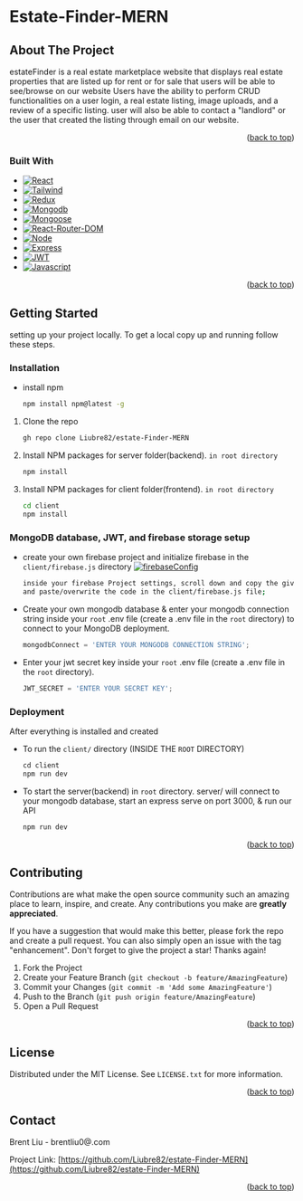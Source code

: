 # Estate-Finder-MERN


<!-- ABOUT THE PROJECT -->
## About The Project
estateFinder is a real estate marketplace website that displays real estate properties that are listed up for rent or for sale that 
users will be able to see/browse on our website
Users have the ability to perform CRUD functionalities on a user login, a real estate listing, image uploads, 
and a review of a specific listing. user will also be able to contact a "landlord" or the user that created the listing through email on our website.


<p align="right">(<a href="#readme-top">back to top</a>)</p>



### Built With

* [![React][React.js]][React-url]
* [![Tailwind][Tailwind.com]][Tailwind-url]
* [![Redux][Redux.com]][Redux-url]
* [![Mongodb][Mongodb.com]][Mongodb-url]
* [![Mongoose][Mongoose.js]][Mongoose-url]
* [![React-Router-DOM][React-Router-DOM]][React-Router-DOM-url]
* [![Node][Node.js]][Node-url]
* [![Express][Express.js]][Express-url]
* [![JWT][JWT.io]][JWT-url]
* [![Javascript][Javascript.com]][Javascript-url]

<p align="right">(<a href="#readme-top">back to top</a>)</p>



<!-- GETTING STARTED -->
## Getting Started

setting up your project locally. To get a local copy up and running follow these steps.

### Installation

* install npm
  ```sh
  npm install npm@latest -g
  ```

1. Clone the repo
   ```sh
   gh repo clone Liubre82/estate-Finder-MERN
   ```
   
2. Install NPM packages for server folder(backend). `in root directory`
   ```sh
   npm install
   ```
   
3. Install NPM packages for client folder(frontend). `in root directory`
   ```sh
   cd client
   npm install
   ```


### MongoDB database, JWT, and firebase storage setup

* create your own firebase project and initialize firebase in the `client/firebase.js` directory
  [![firebaseConfig][firebase-config-img]][firebase-config-img-url]
  ```sh
  inside your firebase Project settings, scroll down and copy the given firebase initializer code
  and paste/overwrite the code in the client/firebase.js file;
   ```

   
* Create your own mongodb database & enter your mongodb connection string inside your `root` .env file (create a .env file in the `root` directory)
  to connect to your MongoDB deployment.
   ```js
   mongodbConnect = 'ENTER YOUR MONGODB CONNECTION STRING';
   ```
   
* Enter your jwt secret key inside your `root` .env file (create a .env file in the `root` directory).
   ```js
   JWT_SECRET = 'ENTER YOUR SECRET KEY';
   ```


### Deployment

After everything is installed and created
   
* To run the `client/` directory (INSIDE THE `ROOT` DIRECTORY)
   ```js
   cd client
   npm run dev
   ```
   
* To start the server(backend)  in `root` directory. server/ will connect to your mongodb database, start an express serve on port 3000, & run our API
   ```js
   npm run dev
   ```



<p align="right">(<a href="#readme-top">back to top</a>)</p>




<!-- CONTRIBUTING -->
## Contributing

Contributions are what make the open source community such an amazing place to learn, inspire, and create. Any contributions you make are **greatly appreciated**.

If you have a suggestion that would make this better, please fork the repo and create a pull request. You can also simply open an issue with the tag "enhancement".
Don't forget to give the project a star! Thanks again!

1. Fork the Project
2. Create your Feature Branch (`git checkout -b feature/AmazingFeature`)
3. Commit your Changes (`git commit -m 'Add some AmazingFeature'`)
4. Push to the Branch (`git push origin feature/AmazingFeature`)
5. Open a Pull Request

<p align="right">(<a href="#readme-top">back to top</a>)</p>



<!-- LICENSE -->
## License

Distributed under the MIT License. See `LICENSE.txt` for more information.

<p align="right">(<a href="#readme-top">back to top</a>)</p>



<!-- CONTACT -->
## Contact

Brent Liu -  brentliu0@.com

Project Link: [https://github.com/Liubre82/estate-Finder-MERN](https://github.com/Liubre82/estate-Finder-MERN)

<p align="right">(<a href="#readme-top">back to top</a>)</p>


<!-- MARKDOWN LINKS & IMAGES -->
<!-- https://www.markdownguide.org/basic-syntax/#reference-style-links -->
[contributors-shield]: https://img.shields.io/github/contributors/github_username/repo_name.svg?style=for-the-badge
[contributors-url]: https://github.com/github_username/repo_name/graphs/contributors
[forks-shield]: https://img.shields.io/github/forks/github_username/repo_name.svg?style=for-the-badge
[forks-url]: https://github.com/github_username/repo_name/network/members
[stars-shield]: https://img.shields.io/github/stars/github_username/repo_name.svg?style=for-the-badge
[stars-url]: https://github.com/github_username/repo_name/stargazers
[issues-shield]: https://img.shields.io/github/issues/github_username/repo_name.svg?style=for-the-badge
[issues-url]: https://github.com/github_username/repo_name/issues
[license-shield]: https://img.shields.io/github/license/github_username/repo_name.svg?style=for-the-badge
[license-url]: https://github.com/github_username/repo_name/blob/master/LICENSE.txt
[linkedin-shield]: https://img.shields.io/badge/-LinkedIn-black.svg?style=for-the-badge&logo=linkedin&colorB=555
[linkedin-url]: https://linkedin.com/in/linkedin_username
[product-screenshot]: images/screenshot.png
[firebase-config-img]: https://i.gyazo.com/0fbb4ca62c86e424d2f0c0ee4ddd083a.png
[firebase-config-img-url]: https://i.gyazo.com/0fbb4ca62c86e424d2f0c0ee4ddd083a.png

[React.js]: https://img.shields.io/badge/React-20232A?style=for-the-badge&logo=react&logoColor=61DAFB
[React-url]: https://reactjs.org/
[Tailwind.com]: https://img.shields.io/badge/Tailwind_CSS-38B2AC?style=for-the-badge&logo=tailwind-css&logoColor=white
[Tailwind-url]: https://tailwindcss.com/
[Redux.com]: https://img.shields.io/badge/Redux-593D88?style=for-the-badge&logo=redux&logoColor=white
[Redux-url]: https://redux.js.org/
[Mongodb.com]: https://img.shields.io/badge/MongoDB-4EA94B?style=for-the-badge&logo=mongodb&logoColor=white
[Mongodb-url]: https://www.mongodb.com/
[React-Router-DOM]: https://img.shields.io/badge/React_Router-CA4245?style=for-the-badge&logo=react-router&logoColor=white
[React-Router-DOM-url]: https://reactrouter.com/en/main
[Node.js]: 	https://img.shields.io/badge/Node.js-43853D?style=for-the-badge&logo=node.js&logoColor=white
[Node-url]: https://nodejs.org/en
[Javascript.com]: https://img.shields.io/badge/JavaScript-F7DF1E?style=for-the-badge&logo=javascript&logoColor=black
[Javascript-url]: https://www.javascript.com/
[Express.js]: https://img.shields.io/badge/Express.js-404D59?style=for-the-badge
[Express-url]: https://expressjs.com/
[Mongoose.js]: https://img.shields.io/badge/Mongoose-800020?style=for-the-badge&logo=mongoose 
[Mongoose-url]: https://mongoosejs.com/
[JWT.io]: https://img.shields.io/badge/json%20web%20tokens-323330?style=for-the-badge&logo=json-web-tokens&logoColor=pink
[JWT-url]: https://jwt.io/
